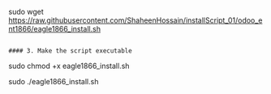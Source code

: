 sudo wget https://raw.githubusercontent.com/ShaheenHossain/installScript_01/odoo_ent1866/eagle1866_install.sh
```

#### 3. Make the script executable
```
sudo chmod +x eagle1866_install.sh

sudo ./eagle1866_install.sh

